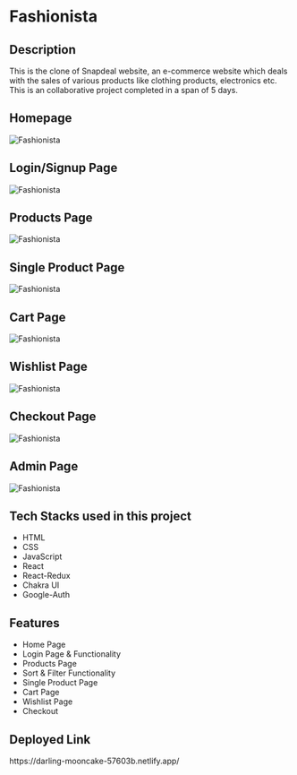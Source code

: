 <h1>Fashionista</h1>

<h2>Description</h2>
<p>This is the clone of Snapdeal website, an e-commerce website which deals with the sales of various products like clothing products, electronics etc. This is an collaborative project completed in a span of 5 days.</p>

<h2>Homepage</h2>
<img src="https://i.ibb.co/gPqqzkK/Screenshot-7701.png" alt="Fashionista" border="0">
<h2>Login/Signup Page</h2>
<img src="https://i.ibb.co/WF6tBKD/Screenshot-7697.p" alt="Fashionista" border="0">
<h2>Products Page</h2>
<img src="https://i.ibb.co/r29hhqk/Screenshot-7699.pn" alt="Fashionista" border="0">
<h2>Single Product Page</h2>
<img src="https://i.ibb.co/r29hhqk/Screenshot-7699.pn" alt="Fashionista" border="0">
<h2>Cart Page</h2>
<img src="https://i.ibb.co/r29hhqk/Screenshot-7699.pn" alt="Fashionista" border="0">
<h2>Wishlist Page</h2>
<img src="https://i.ibb.co/r29hhqk/Screenshot-7699.pn" alt="Fashionista" border="0">
<h2>Checkout Page</h2>
<img src="https://i.ibb.co/r29hhqk/Screenshot-7699.pn" alt="Fashionista" border="0">
<h2>Admin Page</h2>
<img src="https://i.ibb.co/r29hhqk/Screenshot-7699.pn" alt="Fashionista" border="0">


<h2>Tech Stacks used in this project</h2>
<ul>
<li>HTML</li>
<li>CSS</li>
<li>JavaScript</li>
<li>React</li>
<li>React-Redux</li>
<li>Chakra UI</li>
<li>Google-Auth</li>
</ul>

<h2>Features</h2>
<ul>
<li>Home Page</li>
<li>Login Page & Functionality</li>
<li>Products Page</li>
<li>Sort & Filter Functionality</li>
<li>Single Product Page</li>
<li>Cart Page</li>
<li>Wishlist Page</li>
<li>Checkout</li>
</ul>

<h2>Deployed Link</h2>
<p>https://darling-mooncake-57603b.netlify.app/<p>
